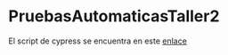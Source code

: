 # PruebasAutomaticasTaller2
El script de cypress se encuentra en este [enlace](https://github.com/dannyleandro/PruebasAutomaticasTaller2/blob/master/cypress/integration/simple_spec.js)
